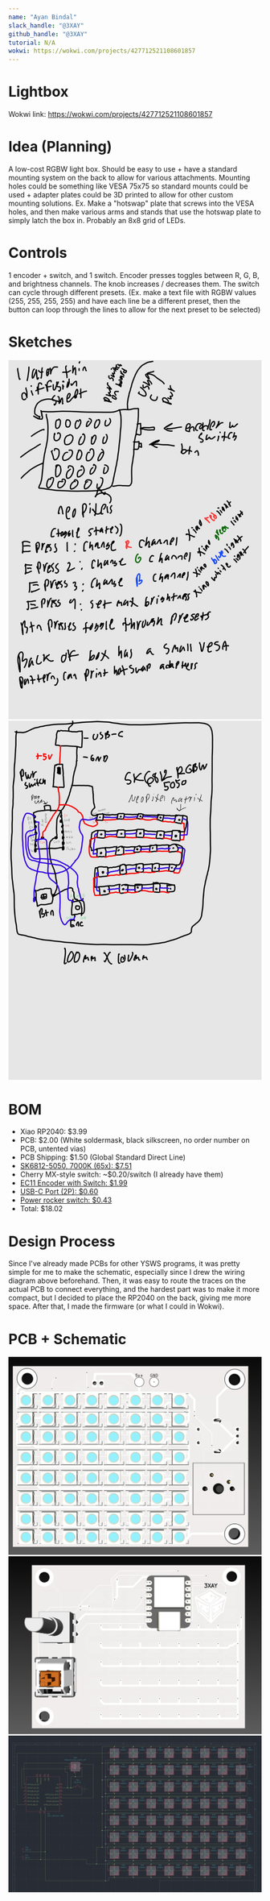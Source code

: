 ```yaml
---
name: "Ayan Bindal"
slack_handle: "@3XAY"
github_handle: "@3XAY"
tutorial: N/A
wokwi: https://wokwi.com/projects/427712521108601857
---
```


# Lightbox

Wokwi link: https://wokwi.com/projects/427712521108601857

# Idea (Planning)
A low-cost RGBW light box. Should be easy to use + have a standard mounting system on the back to allow for various attachments.
Mounting holes could be something like VESA 75x75 so standard mounts could be used + adapter plates could be 3D printed to allow for other custom mounting solutions.
Ex. Make a "hotswap" plate that screws into the VESA holes, and then make various arms and stands that use the hotswap plate to simply latch the box in.
Probably an 8x8 grid of LEDs.

# Controls
1 encoder + switch, and 1 switch. Encoder presses toggles between R, G, B, and brightness channels. The knob increases / decreases them.
The switch can cycle through different presets. (Ex. make a text file with RGBW values (255, 255, 255, 255) and have each line be a different preset, then the button can loop through the lines to allow for the next preset to be selected)

# Sketches
![Design sketch](Pictures/LightBoxDesign.jpg)
![Wiring Sketch](Pictures/LightBoxWiring.jpg)

# BOM
* Xiao RP2040: $3.99
* PCB: $2.00 (White soldermask, black silkscreen, no order number on PCB, untented vias)
* PCB Shipping: $1.50 (Global Standard Direct Line)
* [SK6812-5050, 7000K (65x): $7.51](https://www.lcsc.com/product-detail/RGB-LEDs-Built-in-IC_OPSCO-Optoelectronics-SKC6812RGBW-BW-B_C5380878.html)
* Cherry MX-style switch: ~$0.20/switch (I already have them)
* [EC11 Encoder with Switch: $1.99](https://www.lcsc.com/product-detail/Rotary-Encoders_ALPSALPINE-EC11E18244AU_C202365.html?s_z=n_EC11)
* [USB-C Port (2P): $0.60](https://www.lcsc.com/product-detail/USB-Connectors_SAMZO-FKAKALCCA_C39833028.html)
* [Power rocker switch: $0.43](https://www.lcsc.com/product-detail/Rocker-Switches_HCTL-RS601A-1010013BB_C5124217.html)
* Total: $18.02

# Design Process
Since I've already made PCBs for other YSWS programs, it was pretty simple for me to make the schematic, especially since I drew the wiring diagram above beforehand.
Then, it was easy to route the traces on the actual PCB to connect everything, and the hardest part was to make it more compact, but I decided to place the RP2040 on the back, giving me more space.
After that, I made the firmware (or what I could in Wokwi).

# PCB + Schematic
![PCB Front](Pictures/PCBFront.jpg)
![PCB Back](Pictures/PCBBack.jpg)
![Schematic](Pictures/Schematic.jpg)
